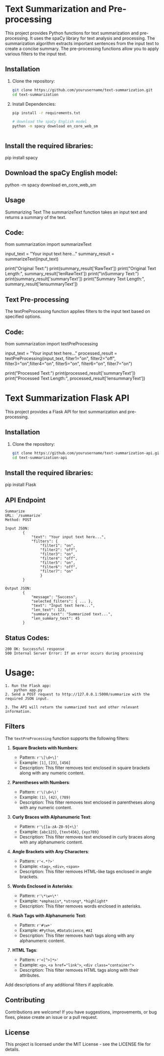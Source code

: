 # Text Summarization and Pre-processing

This project provides Python functions for text summarization and pre-processing. It uses the spaCy library for text analysis and processing. The summarization algorithm extracts important sentences from the input text to create a concise summary. The pre-processing functions allow you to apply various filters to the input text.

## Installation

1. Clone the repository:

   ```bash
   git clone https://github.com/yourusername/text-summarization.git
   cd text-summarization

2. Install Dependencies: 
    ```bash
    pip install -r requirements.txt

    # download the spaCy English model
    python -m spacy download en_core_web_sm



## Install the required libraries:
pip install spacy

## Download the spaCy English model:
python -m spacy download en_core_web_sm


## Usage
Summarizing Text
The summarizeText function takes an input text and returns a summary of the text.

## Code:
from summarization import summarizeText

input_text = "Your input text here..."
summary_result = summarizeText(input_text)

print("Original Text:")
print(summary_result['RawText'])
print("Original Text Length:", summary_result['lenRawText'])
print("\nSummary Text:")
print(summary_result['summaryText'])
print("Summary Text Length:", summary_result['lensummaryText'])


## Text Pre-processing
The textPreProcessing function applies filters to the input text based on specified options.


## Code:
from summarization import textPreProcessing

input_text = "Your input text here..."
processed_result = textPreProcessing(input_text, 
        filter1="on", filter2="off", filter3="on",filter4="on", filter5="on", filter6="on", filter7="on")

print("Processed Text:")
print(processed_result['summaryText'])
print("Processed Text Length:", processed_result['lensummaryText'])



# Text Summarization Flask API

This project provides a Flask API for text summarization and pre-processing.

## Installation

1. Clone the repository:

   ```bash
   git clone https://github.com/yourusername/text-summarization-api.git
   cd text-summarization-api

## Install the required libraries:
   pip install Flask

## API Endpoint
    Summarize
    URL: `/summarize`
    Method: POST

    Input JSON:
            {
                "text": "Your input text here...",
                "filters": {
                    "filter1": "on",
                    "filter2": "off",
                    "filter3": "on",
                    "filter4": "off",
                    "filter5": "on",
                    "filter6": "off",
                    "filter7": "on"
                    }
            }

    Output JSON:
            {
                "message": "Success",
                "selected_filters": { ... },
                "text": "Input text here...",
                "len_text": 123,
                "summary_text": "Summarized text...",
                "len_summary_text": 45
            }

## Status Codes:
    200 OK: Successful response
    500 Internal Server Error: If an error occurs during processing

# Usage:
    1. Run the Flask app:
        python app.py
    2. Send a POST request to http://127.0.0.1:5000/summarize with the required JSON input.

    3. The API will return the summarized text and other relevant information.

## Filters

The `textPreProcessing` function supports the following filters:

1. **Square Brackets with Numbers**:
   - Pattern: `r'\[\d+\]'`
   - Example: `[1]`, `[23]`, `[456]`
   - Description: This filter removes text enclosed in square brackets along with any numeric content.

2. **Parentheses with Numbers**:
   - Pattern: `r'\(\d+\)'`
   - Example: `(1)`, `(42)`, `(789)`
   - Description: This filter removes text enclosed in parentheses along with any numeric content.

3. **Curly Braces with Alphanumeric Text**:
   - Pattern: `r'\{[a-zA-Z0-9]+\}'`
   - Example: `{abc123}`, `{text456}`, `{xyz789}`
   - Description: This filter removes text enclosed in curly braces along with any alphanumeric content.

4. **Angle Brackets with Any Characters**:
   - Pattern: `r'<.*?>'`
   - Example: `<tag>`, `<div>`, `<span>`
   - Description: This filter removes HTML-like tags enclosed in angle brackets.

5. **Words Enclosed in Asterisks**:
   - Pattern: `r'\*\w+\*'`
   - Example: `*emphasis*`, `*strong*`, `*highlight*`
   - Description: This filter removes words enclosed in asterisks.

6. **Hash Tags with Alphanumeric Text**:
   - Pattern: `r'#\w+'`
   - Example: `#Python`, `#DataScience`, `#AI`
   - Description: This filter removes hash tags along with any alphanumeric content.

7. **HTML Tags**:
   - Pattern: `r'<[^>]*>'`
   - Example: `<p>`, `<a href="link">`, `<div class="container">`
   - Description: This filter removes HTML tags along with their attributes.

Add descriptions of any additional filters if applicable.

## Contributing
Contributions are welcome! If you have suggestions, improvements, or bug fixes, please create an issue or a pull request.

## License
This project is licensed under the MIT License - see the LICENSE file for details.

